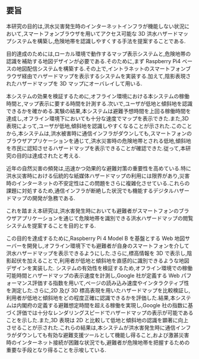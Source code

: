 ## 要旨

本研究の目的は,洪水災害発生時のインターネットインフラが機能しない状況において,スマートフォンブラウザを用いてアクセス可能な 3D 洪水ハザードマップシステムを構築し,危険地帯を認識しやすくする手法を提案することである.

目的達成のためには,ローカル環境で動作するマップ表示システムと,危険地帯の認識を補助する地図デザインが必要である.そのために,まず Raspberry Pi4 ベースの地図配信システムを構築する.その上で,イントラネットのスマートフォンブラウザ経由でハザードマップを表示するシステムを実装する.加えて,陰影表現されたハザードマップを 3D マップにオーバレイして用いる.

本システムの効果を検証するために,オフライン環境における本システムの稼働時間と,マップ表示に要する時間を計測する.次いで,ユーザが低地と傾斜地を認識できるかを確かめる.実験の結果,本システムは避難予想時間を上回る稼働時間を達成し,オフライン環境下においても十分な速度でマップを表示できた.また,3D 表現によって,ユーザが低地,傾斜地を認識しやすくなることが示された.このことから,本システムは,洪水被害時に通信インフラがダウンしても,スマートフォンのブラウザアプリケーションを通じて,洪水災害時の危険地帯とされる低地,傾斜地を市民に認知させるハザードマップを表示できることが確認できた.従って,本研究の目的は達成されたと考える.



近年の自然災害の頻発は,迅速かつ効果的な避難対策の重要性を高めている.特に洪水災害時における伝統的な紙媒体ハザードマップの利用には限界があり,災害時のインターネットの不安定性はこの問題をさらに複雑化させている.これらの課題に対処するため,通信インフラが断絶した状況でも機能するデジタルハザードマップの開発が急務である.

これを踏まえ本研究は,洪水害発生時においても避難者がスマートフォンのブラウザアプリケーションを通じて危険地帯を識別できる洪水ハザードマップの閲覧システムを提案することを目的とする.

この目的を達成するために,Raspberry Pi 4 Model B を基盤とする Web 地図サーバーを開発し,オフライン環境下でも避難者が自身のスマートフォンを介して洪水ハザードマップを表示できるようにした.さらに,標高情報を 3D で表示し,陰影起伏を加えることで,利用者が低地と傾斜地を直感的に識別できるような地図デザインを実装した.
システムの有効性を検証するため,オフライン環境での稼働可能時間とハザードマップの表示速度を計測し,Google 社が定義する Web パフォーマンス評価する指数を用いて,ページの読み込み速度やインタラクティブ性を測定した.さらに,2D 及び 3D 標高表現を用いたハザードマップを比較検証し,利用者が低地と傾斜地をどの程度正確に認識できるかを評価した.結果,本システムは内閣府の定義する避難想定時間を超える稼働を実現し,Google 社の指数に基づく評価では十分なレンダリングスピードでハザードマップの表示が可能であることを示した.また,3D 表現は 2D と比較して低地と傾斜地の認識を顕著に向上させることが示された.これらの結果は,本システムが洪水害発生時に通信インフラがダウンしても有効な避難支援ツールとして機能し得ること,および激甚災害時のインターネット接続が困難な状況でも,避難者が危険地帯を把握するための重要な手段となり得ることを示唆している.
